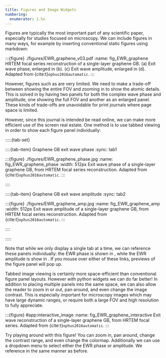```yaml
---
title: Figures and Image Widgets
numbering:
  enumerator: 1.%s
---
```


Figures are typically the most important part of any scientific paper, especially for studies focused on microscopy. We can include figures in many ways, for example by inserting conventional static figures using markdown:

:::{figure} ./figures/EWR_graphene_v03.pdf
:name: fig_EWR_graphene
HRTEM focal series reconstruction of a single-layer graphene GB. (a) Exit wave phase, enlarged in (b). (c) Exit wave amplitude, enlarged in (d).
Adapted from {cite:t}`ophus2016automatic`.
:::

However, figures such as [](#fig_EWR_graphene) are very limited. We need to make a trade-off between showing the entire FOV and zooming in to show the atomic details. This is solved in [](#fig_EWR_graphene) by having two panels for both the complex wave phase and amplitude, one showing the full FOV and another as an enlarged panel. These kinds of trade-offs are unavoidable for print journals where page space is limited. 

However, since this journal is intended be read online, we can make more efficient use of the screen real estate. One method is to use tabbed viewing in order to show each figure panel individually:

:::::{tab-set}

::::{tab-item} Graphene GB exit wave phase
:sync: tab1

:::{figure} ./figures/EWR_graphene_phase.jpg
:name: fig_EWR_graphene_phase
:width: 512px
Exit wave phase of a single-layer graphene GB, from HRTEM focal series reconstruction. Adapted from {cite:t}`ophus2016automatic`.
:::

::::

::::{tab-item} Graphene GB exit wave amplitude
:sync: tab2

:::{figure} ./figures/EWR_graphene_amp.jpg
:name: fig_EWR_graphene_amp
:width: 512px
Exit wave amplitude of a single-layer graphene GB, from HRTEM focal series reconstruction. Adapted from {cite:t}`ophus2016automatic`.
:::

::::

:::::

Note that while we only display a single tab at a time, we can reference these panels individually: the EWR phase is shown in [](#fig_EWR_graphene_phase), while the EWR amplitude is show in [](#fig_EWR_graphene_amp). If you mouse over either of these links, previews of the figure panel will pop up.


Tabbed image viewing is certainly more space-efficient than conventional figure panel layouts. However with python widgets we can do far better! In addition to placing multiple panels into the same space, we can also allow the reader to zoom in or out, pan around, and even change the image contrast. This is especially important for microscopy images which may have large dynamic ranges, or require both a large FOV and high resolution to fully appreciate.


:::{figure} #app:interactive_image
:name: fig_EWR_graphene_interactive
Exit wave reconstruction of a single-layer graphene GB, from HRTEM focal series. Adapted from {cite:t}`ophus2016automatic`.
:::

Try playing around with this figure!  You can zoom in, pan around, change the contrast range, and even change the colormap. Additionally we can use a dropdown menu to select either the EWR phase or amplitude. We reference [](#fig_EWR_graphene_interactive) in the same manner as before.

